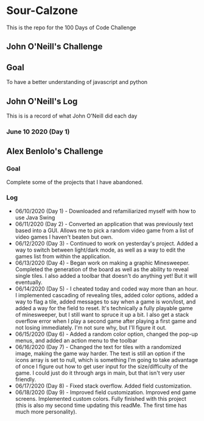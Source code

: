 # Sour-Calzone
This is the repo for the 100 Days of Code Challenge

## John O'Neill's Challenge

## Goal
To have a better understanding of javascript and python


## John O'Neill's Log
This is is a record of what John O'Neill did each day
### June 10 2020 (Day 1)

## Alex Benlolo's Challenge

### Goal
Complete some of the projects that I have abandoned.

### Log
* 06/10/2020 (Day 1) - Downloaded and refamiliarized myself with how to use Java Swing
* 06/11/2020 (Day 2) - Converted an application that was previously text based into a GUI. Allows me to pick a random video game from a list of video games I haven't beaten but own.
* 06/12/2020 (Day 3) - Continued to work on yesterday's project. Added a way to switch between light/dark mode, as well as a way to edit the games list from within the application.
* 06/13/2020 (Day 4) - Began work on making a graphic Minesweeper. Completed the generation of the board as well as the ability to reveal single tiles. I also added a toolbar that doesn't do anything yet! But it will eventually.
* 06/14/2020 (Day 5) - I cheated today and coded way more than an hour. I implemented cascading of revealing tiles, added color options, added a way to flag a tile, added messages to say when a game is won/lost, and added a way for the field to reset. It's technically a fully playable game of minesweeper, but I still want to spruce it up a bit. I also get a stack overflow error when I play a second game after playing a first game and not losing immediately. I'm not sure why, but I'll figure it out.
* 06/15/2020 (Day 6) - Added a random color option, changed the pop-up menus, and added an action menu to the toolbar
* 06/16/2020 (Day 7) - Changed the text for tiles with a randomized image, making the game way harder. The text is still an option if the icons array is set to null, which is something I'm going to take advantage of once I figure out how to get user input for the size/difficulty of the game. I could just do it through args in main, but that isn't very user friendly.
* 06/17/2020 (Day 8) - Fixed stack overflow. Added field customization.
* 06/18/2020 (Day 9) - Improved field customization. Improved end game screens. Implemented custom colors. Fully finished with this project (this is also my second time updating this readMe. The first time has much more personality).